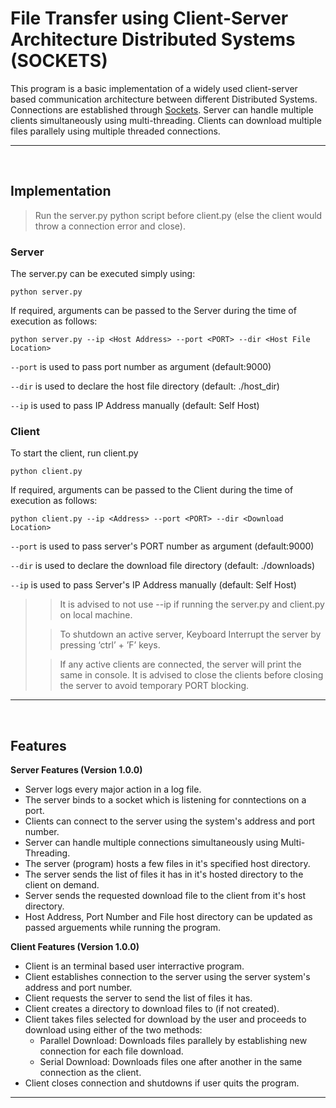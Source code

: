 # File Transfer using Client-Server Architecture Distributed Systems (SOCKETS)

This program is a basic implementation of a widely used client-server based communication architecture between different Distributed Systems. Connections are established through [Sockets](https://www.tutorialspoint.com/unix_sockets/what_is_socket.htm). Server can handle multiple clients simultaneously using multi-threading. Clients can download multiple files parallely using multiple threaded connections.

___
<br>

## Implementation

> Run the server.py python script before client.py (else the client would throw a connection error and close).

### Server
The server.py can be executed simply using:
    
    python server.py

If required, arguments can be passed to the Server during the time of
execution as follows:

    python server.py --ip <Host Address> --port <PORT> --dir <Host File Location>

`--port` is used to pass port number as argument (default:9000)

`--dir` is used to declare the host file directory (default: ./host_dir)

`--ip` is used to pass IP Address manually (default: Self Host)

### Client
To start the client, run client.py

    python client.py

If required, arguments can be passed to the Client during the time of
execution as follows:

    python client.py --ip <Address> --port <PORT> --dir <Download Location>

`--port` is used to pass server's PORT number as argument (default:9000)

`--dir` is used to declare the download file directory (default: ./downloads)

`--ip` is used to pass Server's IP Address manually (default: Self Host)

>> It is advised to not use --ip if running the server.py and client.py on local machine. 
>
>> To shutdown an active server, Keyboard Interrupt the server by
pressing ‘ctrl’ + ’F’ keys.
>
>> If any active clients are connected, the server will print the same in console. It is advised to close the clients before closing the server to avoid temporary PORT blocking.

___
<br>

## Features

__Server Features (Version 1.0.0)__
- Server logs every major action in a log file.
- The server binds to a socket which is listening for conntections on a port.
- Clients can connect to the server using the system's address and port number.
- Server can handle multiple connections simultaneously using Multi-Threading.
- The server (program) hosts a few files in it's specified host directory.
- The server sends the list of files it has in it's hosted directory to the client on demand.
- Server sends the requested download file to the client from it's host directory.
- Host Address, Port Number and File host directory can be updated as passed arguements while running the program.

__Client Features (Version 1.0.0)__
- Client is an terminal based user interractive program.
- Client establishes connection to the server using the server system's address and port number.
- Client requests the server to send the list of files it has.
- Client creates a directory to download files to (if not created).
- Client takes files selected for download by the user and proceeds to download using either of the two methods:
    - Parallel Download: Downloads files parallely by establishing new connection for each file download.
    - Serial Download: Downloads files one after another in the same connection as the client.  
- Client closes connection and shutdowns if user quits the program.

___
<br>

